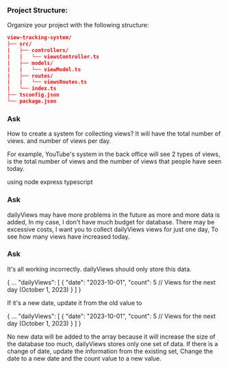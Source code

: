 ### Project Structure:

Organize your project with the following structure:

```json
view-tracking-system/
├── src/
|   ├── controllers/
|   |   └── viewsController.ts
|   ├── models/
|   |   └── viewModel.ts
|   ├── routes/
|   |   └── viewsRoutes.ts
|   └── index.ts
├── tsconfig.json
└── package.json
```

### Ask

How to create a system for collecting views? 
It will have the total number of views. and number of views per day.

For example, YouTube's system in the back office will see 2 types of views,
is the total number of views and the number of views that people have seen today.

using node express typescript

### Ask

dailyViews may have more problems in the future as more and more data is added,
In my case, I don't have much budget for database. There may be excessive costs,
I want you to collect dailyViews views for just one day, To see how many views have increased today.

### Ask

It's all working incorrectly. dailyViews should only store this data.

{
  ...
  "dailyViews": [
    {
      "date": "2023-10-01",
      "count": 5   // Views for the next day (October 1, 2023)
    }
  ]
}

If it's a new date, update it from the old value to

{
  ...
  "dailyViews": [
    {
      "date": "2023-10-01",
      "count": 5   // Views for the next day (October 1, 2023)
    }
  ]
}

No new data will be added to the array because it will increase the size of the database too much,
dailyViews stores only one set of data. If there is a change of date, update the information from the existing set,
Change the date to a new date and the count value to a new value.
